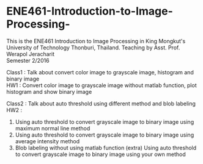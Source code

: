 # ENE461-Introduction-to-Image-Processing-

This is the ENE461 Introduction to Image Processing in King Mongkut's University of Technology Thonburi, Thailand.
Teaching by Asst. Prof. Werapol Jeracharit                                                                    
Semester 2/2016

Class1 : Talk about convert color image to grayscale image, histogram and binary image                                       
HW1 : Convert color image to grayscale image without matlab function, plot histogram and show binary image

Class2 : Talk about auto threshold using different method and blob labeling                                              
HW2 : 

1. Using auto threshold to convert grayscale image to binary image using maximum normal line method         
2. Using auto threshold to convert grayscale image to binary image using average intensity method                         
3. Blob labeling without using matlab function 
(extra) Using auto threshold to convert grayscale image to binary image using your own method 
